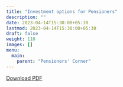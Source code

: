 ```yaml
---
title: "Investment options for Pensioners"
description: ""
date: 2023-04-14T15:30:00+05:30
lastmod: 2023-04-14T15:30:00+05:30
draft: false
weight: 110
images: []
menu:
  main:
    parent: "Pensioners' Corner"
---
```


[Download PDF](/files/pension/investment-options-for-pensioners-page-77-82-dae-hb-pen-2018.pdf)
